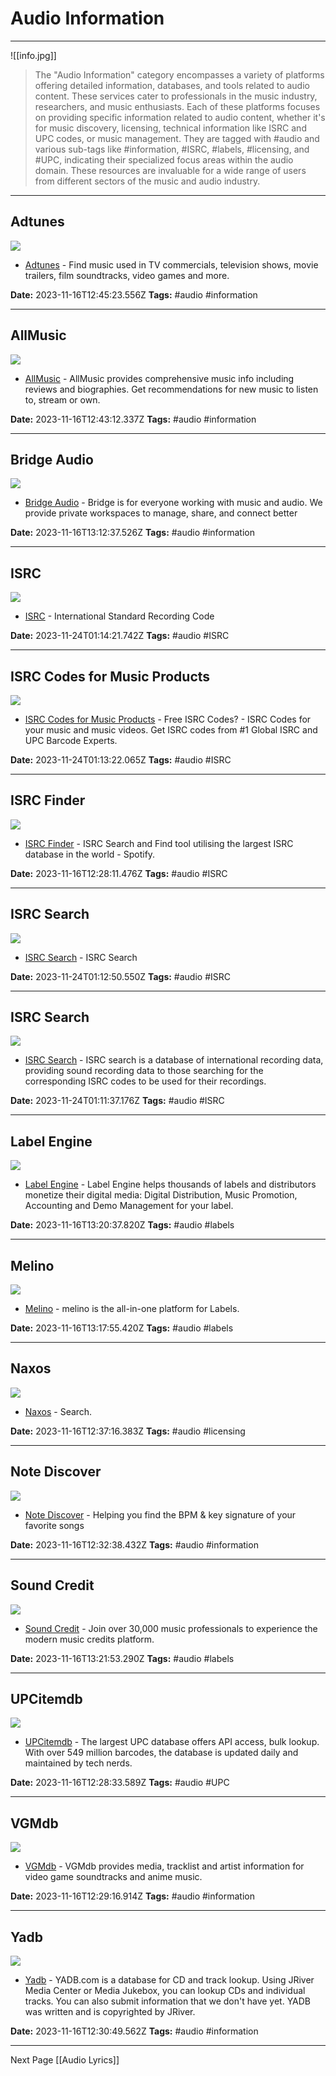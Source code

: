 # Audio Information

---

![[info.jpg]]


>The "Audio Information" category encompasses a variety of platforms offering detailed information, databases, and tools related to audio content. These services cater to professionals in the music industry, researchers, and music enthusiasts. Each of these platforms focuses on providing specific information related to audio content, whether it's for music discovery, licensing, technical information like ISRC and UPC codes, or music management. They are tagged with #audio and various sub-tags like #information, #ISRC, #labels, #licensing, and #UPC, indicating their specialized focus areas within the audio domain. These resources are invaluable for a wide range of users from different sectors of the music and audio industry.

---

## Adtunes

![](https://adtunes.com/data/assets/logo/adtunes-logo-og.png)

- [Adtunes](https://adtunes.com/) - Find music used in TV commercials, television shows, movie trailers, film soundtracks, video games and more.

**Date:** 2023-11-16T12:45:23.556Z
**Tags:** #audio #information

---

## AllMusic

![](https://cdn-gce.allmusic.com/images/allmusic_facebook_share.png)

- [AllMusic](https://www.allmusic.com/) - AllMusic provides comprehensive music info including reviews and biographies. Get recommendations for new music to listen to, stream or own.

**Date:** 2023-11-16T12:43:12.337Z
**Tags:** #audio #information

---

## Bridge Audio

![](https://www.bridge.audio/og-image.png)

- [Bridge Audio](https://www.bridge.audio/) - Bridge is for everyone working with music and audio. We provide private workspaces to manage, share, and connect better

**Date:** 2023-11-16T13:12:37.526Z
**Tags:** #audio #information

---

## ISRC

![](https://rdl.ink/render/https%3A%2F%2Fusisrc.org%2Fcheck%2F)

- [ISRC](https://usisrc.org/check/) - International Standard Recording Code

**Date:** 2023-11-24T01:14:21.742Z
**Tags:** #audio #ISRC

---

## ISRC Codes for Music Products

![](https://www.isrc.com/images/inner-banner.jpg)

- [ISRC Codes for Music Products](https://www.isrc.com/free_ISRC_codes.php) - Free ISRC Codes? - ISRC Codes for your music and music videos. Get ISRC codes from #1 Global ISRC and UPC Barcode Experts.

**Date:** 2023-11-24T01:13:22.065Z
**Tags:** #audio #ISRC

---

## ISRC Finder

![](https://rdl.ink/render/https%3A%2F%2Fwww.isrcfinder.com%2F)

- [ISRC Finder](https://www.isrcfinder.com/) - ISRC Search and Find tool utilising the largest ISRC database in the world - Spotify.

**Date:** 2023-11-16T12:28:11.476Z
**Tags:** #audio #ISRC

---

## ISRC Search

![](https://isrcsearch.ifpi.org/static/img/bg.01.mc.jpg)

- [ISRC Search](https://isrcsearch.ifpi.org/#!/search) - ISRC Search

**Date:** 2023-11-24T01:12:50.550Z
**Tags:** #audio #ISRC

---

## ISRC Search

![](https://rdl.ink/render/https%3A%2F%2Fisrc.soundexchange.com%2F)

- [ISRC Search](https://isrc.soundexchange.com/) - ISRC search is a database of international recording data, providing sound recording data to those searching for the corresponding ISRC codes to be used for their recordings.

**Date:** 2023-11-24T01:11:37.176Z
**Tags:** #audio #ISRC

---

## Label Engine

![](https://label-engine.com/img/preview-images/main-page)

- [Label Engine](https://label-engine.com/) - Label Engine helps thousands of labels and distributors monetize their digital media: Digital Distribution, Music Promotion, Accounting and Demo Management for your label.

**Date:** 2023-11-16T13:20:37.820Z
**Tags:** #audio #labels

---

## Melino

![](https://melino.com/wp-content/uploads/2022/07/Statement-higher-888.png)

- [Melino](https://melino.com/) - melino is the all-in-one platform for Labels.

**Date:** 2023-11-16T13:17:55.420Z
**Tags:** #audio #labels

---

## Naxos

![](https://synchtank-cdn.s3.amazonaws.com/file_objects/486195780.jpg?X-Amz-Content-Sha256=UNSIGNED-PAYLOAD&X-Amz-Algorithm=AWS4-HMAC-SHA256&X-Amz-Credential=AKIAJ6ZPUHE3OSXWQSTA%2F20231116%2Fus-east-1%2Fs3%2Faws4_request&X-Amz-Date=20231116T115153Z&X-Amz-SignedHeaders=host&X-Amz-Expires=86400&X-Amz-Signature=67089389cbf5cee8a6aeb2e6ee3f11ca6da4b5883eb32b5d03f639f8133a3d2b)

- [Naxos](https://www.naxoslicensing.com/search#/) - Search.

**Date:** 2023-11-16T12:37:16.383Z
**Tags:** #audio #licensing

---

## Note Discover

![](https://rdl.ink/render/https%3A%2F%2Fwww.notediscover.com%2F)

- [Note Discover](https://www.notediscover.com/) - Helping you find the BPM & key signature of your favorite songs

**Date:** 2023-11-16T12:32:38.432Z
**Tags:** #audio #information

---

## Sound Credit

![](https://assets-global.website-files.com/60bec6b3baf7720c58f2c90d/61140c900cf7f4e4dcfc2730_sound_credit_og_cover.png)

- [Sound Credit](https://www.soundcredit.com/) - Join over 30,000 music professionals to experience the modern music credits platform.

**Date:** 2023-11-16T13:21:53.290Z
**Tags:** #audio #labels

---

## UPCitemdb

![](https://rdl.ink/render/https%3A%2F%2Fupcitemdb.com%2F)

- [UPCitemdb](https://upcitemdb.com/) - The largest UPC database offers API access, bulk lookup. With over 549 million barcodes, the database is updated daily and maintained by tech nerds.

**Date:** 2023-11-16T12:28:33.589Z
**Tags:** #audio #UPC

---

## VGMdb

![](https://rdl.ink/render/https%3A%2F%2Fvgmdb.net%2F)

- [VGMdb](https://vgmdb.net/) - VGMdb provides media, tracklist and artist information for video game soundtracks and anime music.

**Date:** 2023-11-16T12:29:16.914Z
**Tags:** #audio #information

---

## Yadb

![](https://rdl.ink/render/https%3A%2F%2Fwww.yadb.com%2F)

- [Yadb](https://www.yadb.com/) - YADB.com is a database for CD and track lookup. Using JRiver Media Center or Media Jukebox, you can lookup CDs and individual tracks. You can also submit information that we don't have yet. YADB was written and is copyrighted by JRiver.

**Date:** 2023-11-16T12:30:49.562Z
**Tags:** #audio #information

---

Next Page [[Audio Lyrics]]
